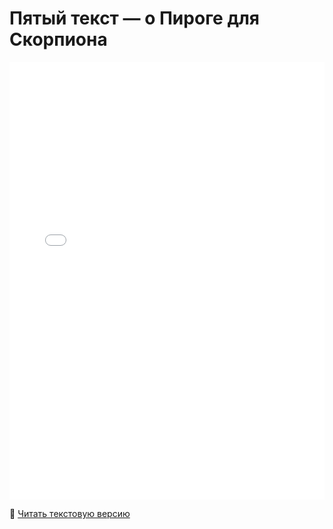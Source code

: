# Пятый текст — о Пироге для Скорпиона

<embed src="./fivetext.pdf" type="application/pdf" width="100%" height="700px" />

📖 [Читать текстовую версию](./text.md)
